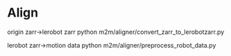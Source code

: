 

# Align

origin zarr->lerobot zarr
python m2m/aligner/convert_zarr_to_lerobotzarr.py

lerobot zarr->motion data
python m2m/aligner/preprocess_robot_data.py

